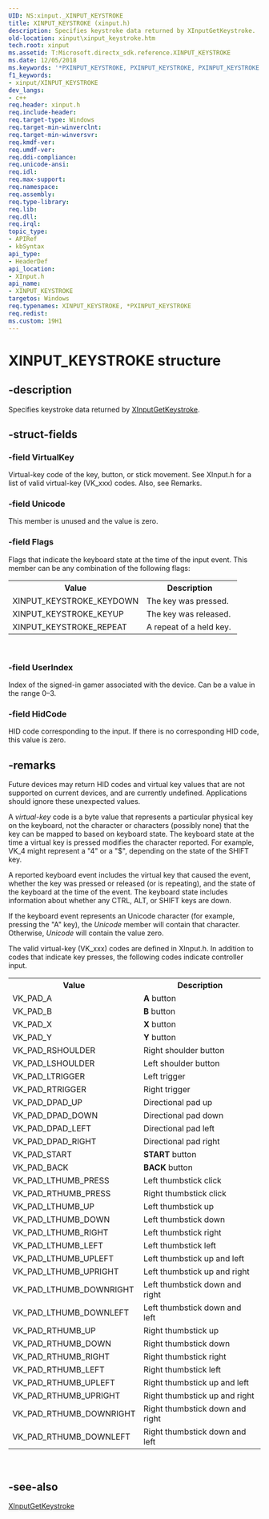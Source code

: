 ```yaml
---
UID: NS:xinput._XINPUT_KEYSTROKE
title: XINPUT_KEYSTROKE (xinput.h)
description: Specifies keystroke data returned by XInputGetKeystroke.
old-location: xinput\xinput_keystroke.htm
tech.root: xinput
ms.assetid: T:Microsoft.directx_sdk.reference.XINPUT_KEYSTROKE
ms.date: 12/05/2018
ms.keywords: '*PXINPUT_KEYSTROKE, PXINPUT_KEYSTROKE, PXINPUT_KEYSTROKE structure pointer [XInput Game Controller APIs], XINPUT_KEYSTROKE, XINPUT_KEYSTROKE structure [XInput Game Controller APIs], xinput.xinput_keystroke, xinput/PXINPUT_KEYSTROKE, xinput/XINPUT_KEYSTROKE'
f1_keywords:
- xinput/XINPUT_KEYSTROKE
dev_langs:
- c++
req.header: xinput.h
req.include-header: 
req.target-type: Windows
req.target-min-winverclnt: 
req.target-min-winversvr: 
req.kmdf-ver: 
req.umdf-ver: 
req.ddi-compliance: 
req.unicode-ansi: 
req.idl: 
req.max-support: 
req.namespace: 
req.assembly: 
req.type-library: 
req.lib: 
req.dll: 
req.irql: 
topic_type:
- APIRef
- kbSyntax
api_type:
- HeaderDef
api_location:
- XInput.h
api_name:
- XINPUT_KEYSTROKE
targetos: Windows
req.typenames: XINPUT_KEYSTROKE, *PXINPUT_KEYSTROKE
req.redist: 
ms.custom: 19H1
---
```


# XINPUT_KEYSTROKE structure


## -description


Specifies keystroke data returned by <a href="https://docs.microsoft.com/windows/desktop/api/xinput/nf-xinput-xinputgetkeystroke">XInputGetKeystroke</a>.


## -struct-fields




### -field VirtualKey

Virtual-key code of the key, button, or stick movement. See XInput.h for a list of valid virtual-key (VK_xxx) codes. Also, see Remarks.


### -field Unicode

This member is unused and the value is zero.


### -field Flags

Flags that indicate the keyboard state at the time of the input event. This member can be any combination of the following flags:        

<table>
<tr>
<th>Value</th>
<th>Description</th>
</tr>
<tr>
<td>XINPUT_KEYSTROKE_KEYDOWN</td>
<td>The key was pressed. </td>
</tr>
<tr>
<td>XINPUT_KEYSTROKE_KEYUP</td>
<td>The key was released. </td>
</tr>
<tr>
<td>XINPUT_KEYSTROKE_REPEAT</td>
<td>A repeat of a held key. </td>
</tr>
</table>
 


### -field UserIndex

Index of the signed-in gamer associated with the device. Can be a value in the range 0–3.


### -field HidCode

HID code corresponding to the input. If there is no corresponding HID code, this value is zero.


## -remarks



Future devices may return HID codes and virtual key values that are not supported on current devices, and are currently undefined. Applications should ignore these unexpected values.



A <i>virtual-key</i> code is a byte value that represents a particular physical key on the keyboard, not the character or characters (possibly none) that the key can be mapped to based on keyboard state. The keyboard state at the time a virtual key is pressed modifies the character reported. For example, VK_4 might represent a "4" or a "$", depending on the state of the SHIFT key.



A reported keyboard event includes the virtual key that caused the event, whether the key was pressed or released (or is repeating), and the state of the keyboard at the time of the event. The keyboard state includes information about whether any CTRL, ALT, or SHIFT keys are down.



If the keyboard event represents an Unicode character (for example, pressing the "A" key), the <i>Unicode</i> member will contain that character. Otherwise, <i>Unicode</i> will contain the value zero.



The valid virtual-key (VK_xxx) codes are defined in XInput.h. In addition to codes that indicate key presses, the following codes indicate controller input.



<table>
<tr>
<th>Value</th>
<th>Description</th>
</tr>
<tr>
<td>VK_PAD_A</td>
<td><b>A</b>  button </td>
</tr>
<tr>
<td>VK_PAD_B</td>
<td><b>B</b> button </td>
</tr>
<tr>
<td>VK_PAD_X</td>
<td><b>X</b> button </td>
</tr>
<tr>
<td>VK_PAD_Y</td>
<td><b>Y</b> button </td>
</tr>
<tr>
<td>VK_PAD_RSHOULDER</td>
<td>Right shoulder button </td>
</tr>
<tr>
<td>VK_PAD_LSHOULDER</td>
<td>Left shoulder button </td>
</tr>
<tr>
<td>VK_PAD_LTRIGGER</td>
<td>Left trigger </td>
</tr>
<tr>
<td>VK_PAD_RTRIGGER</td>
<td>Right trigger </td>
</tr>
<tr>
<td>VK_PAD_DPAD_UP</td>
<td>Directional pad up </td>
</tr>
<tr>
<td>VK_PAD_DPAD_DOWN</td>
<td>Directional pad down </td>
</tr>
<tr>
<td>VK_PAD_DPAD_LEFT</td>
<td>Directional pad left </td>
</tr>
<tr>
<td>VK_PAD_DPAD_RIGHT</td>
<td>Directional pad right </td>
</tr>
<tr>
<td>VK_PAD_START</td>
<td><b>START</b> button </td>
</tr>
<tr>
<td>VK_PAD_BACK</td>
<td><b>BACK</b> button </td>
</tr>
<tr>
<td>VK_PAD_LTHUMB_PRESS</td>
<td>Left thumbstick click </td>
</tr>
<tr>
<td>VK_PAD_RTHUMB_PRESS</td>
<td>Right thumbstick click </td>
</tr>
<tr>
<td>VK_PAD_LTHUMB_UP</td>
<td>Left thumbstick up </td>
</tr>
<tr>
<td>VK_PAD_LTHUMB_DOWN</td>
<td>Left thumbstick down </td>
</tr>
<tr>
<td>VK_PAD_LTHUMB_RIGHT</td>
<td>Left thumbstick right </td>
</tr>
<tr>
<td>VK_PAD_LTHUMB_LEFT</td>
<td>Left thumbstick left </td>
</tr>
<tr>
<td>VK_PAD_LTHUMB_UPLEFT</td>
<td>Left thumbstick up and left </td>
</tr>
<tr>
<td>VK_PAD_LTHUMB_UPRIGHT</td>
<td>Left thumbstick up and right </td>
</tr>
<tr>
<td>VK_PAD_LTHUMB_DOWNRIGHT</td>
<td>Left thumbstick down and right </td>
</tr>
<tr>
<td>VK_PAD_LTHUMB_DOWNLEFT</td>
<td>Left thumbstick down and left </td>
</tr>
<tr>
<td>VK_PAD_RTHUMB_UP</td>
<td>Right thumbstick up </td>
</tr>
<tr>
<td>VK_PAD_RTHUMB_DOWN</td>
<td>Right thumbstick down </td>
</tr>
<tr>
<td>VK_PAD_RTHUMB_RIGHT</td>
<td>Right thumbstick right </td>
</tr>
<tr>
<td>VK_PAD_RTHUMB_LEFT</td>
<td>Right thumbstick left </td>
</tr>
<tr>
<td>VK_PAD_RTHUMB_UPLEFT</td>
<td>Right thumbstick up and left </td>
</tr>
<tr>
<td>VK_PAD_RTHUMB_UPRIGHT</td>
<td>Right thumbstick up and right </td>
</tr>
<tr>
<td>VK_PAD_RTHUMB_DOWNRIGHT</td>
<td>Right thumbstick down and right </td>
</tr>
<tr>
<td>VK_PAD_RTHUMB_DOWNLEFT</td>
<td>Right thumbstick down and left </td>
</tr>
</table>
 




## -see-also




<a href="https://docs.microsoft.com/windows/desktop/api/xinput/nf-xinput-xinputgetkeystroke">XInputGetKeystroke</a>
 

 

